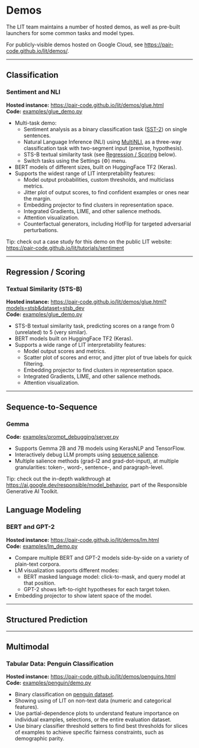 # Demos

<!-- freshness: { owner: 'lit-dev' reviewed: '2023-08-29' } -->

<!-- [TOC] placeholder - DO NOT REMOVE -->

The LIT team maintains a number of hosted demos, as well as pre-built launchers
for some common tasks and model types.

For publicly-visible demos hosted on Google Cloud, see
https://pair-code.github.io/lit/demos/.

--------------------------------------------------------------------------------

## Classification <!-- DO NOT REMOVE {#classification .demo-section-header} -->

### Sentiment and NLI <!-- DO NOT REMOVE {#glue .demo-header} -->

**Hosted instance:** https://pair-code.github.io/lit/demos/glue.html \
**Code:** [examples/glue_demo.py](https://github.com/PAIR-code/lit/blob/main/lit_nlp/examples/glue_demo.py)

*   Multi-task demo:
    *   Sentiment analysis as a binary classification task
        ([SST-2](https://nlp.stanford.edu/sentiment/treebank.html)) on single
        sentences.
    *   Natural Language Inference (NLI) using
        [MultiNLI](https://cims.nyu.edu/~sbowman/multinli/), as a three-way
        classification task with two-segment input (premise, hypothesis).
    *   STS-B textual similarity task (see
        [Regression / Scoring](#regression-scoring) below).
    *   Switch tasks using the Settings (⚙️) menu.
*   BERT models of different sizes, built on HuggingFace TF2 (Keras).
*   Supports the widest range of LIT interpretability features:
    *   Model output probabilities, custom thresholds, and multiclass metrics.
    *   Jitter plot of output scores, to find confident examples or ones near
        the margin.
    *   Embedding projector to find clusters in representation space.
    *   Integrated Gradients, LIME, and other salience methods.
    *   Attention visualization.
    *   Counterfactual generators, including HotFlip for targeted adversarial
        perturbations.

Tip: check out a case study for this demo on the public LIT website:
https://pair-code.github.io/lit/tutorials/sentiment

--------------------------------------------------------------------------------

## Regression / Scoring <!-- DO NOT REMOVE {#regression-scoring .demo-section-header} -->

### Textual Similarity (STS-B) <!-- DO NOT REMOVE {#stsb .demo-header} -->

**Hosted instance:** https://pair-code.github.io/lit/demos/glue.html?models=stsb&dataset=stsb_dev \
**Code:** [examples/glue_demo.py](https://github.com/PAIR-code/lit/blob/main/lit_nlp/examples/glue_demo.py)

*   STS-B textual similarity task, predicting scores on a range from 0
    (unrelated) to 5 (very similar).
*   BERT models built on HuggingFace TF2 (Keras).
*   Supports a wide range of LIT interpretability features:
    *   Model output scores and metrics.
    *   Scatter plot of scores and error, and jitter plot of true labels for
        quick filtering.
    *   Embedding projector to find clusters in representation space.
    *   Integrated Gradients, LIME, and other salience methods.
    *   Attention visualization.

--------------------------------------------------------------------------------

## Sequence-to-Sequence <!-- DO NOT REMOVE {#seq2seq .demo-section-header} -->

### Gemma <!-- DO NOT REMOVE {#gemma .demo-header} -->

**Code:**
[examples/prompt_debugging/server.py](https://github.com/PAIR-code/lit/blob/main/lit_nlp/examples/prompt_debugging/server.py)

*   Supports Gemma 2B and 7B models using KerasNLP and TensorFlow.
*   Interactively debug LLM prompts using
    [sequence salience](./components.md#sequence-salience).
*   Multiple salience methods (grad-l2 and grad-dot-input), at multiple
    granularities: token-, word-, sentence-, and paragraph-level.

Tip: check out the in-depth walkthrough at
https://ai.google.dev/responsible/model_behavior, part of the Responsible
Generative AI Toolkit.

## Language Modeling <!-- DO NOT REMOVE {#lm .demo-section-header} -->

### BERT and GPT-2 <!-- DO NOT REMOVE {#bert .demo-header} -->

**Hosted instance:** https://pair-code.github.io/lit/demos/lm.html \
**Code:** [examples/lm_demo.py](https://github.com/PAIR-code/lit/blob/main/lit_nlp/examples/lm_demo.py)

*   Compare multiple BERT and GPT-2 models side-by-side on a variety of
    plain-text corpora.
*   LM visualization supports different modes:
    *   BERT masked language model: click-to-mask, and query model at that
        position.
    *   GPT-2 shows left-to-right hypotheses for each target token.
*   Embedding projector to show latent space of the model.

--------------------------------------------------------------------------------

## Structured Prediction <!-- DO NOT REMOVE {#structured .demo-section-header} -->

--------------------------------------------------------------------------------

## Multimodal <!-- DO NOT REMOVE {#multimodal .demo-section-header} -->

### Tabular Data: Penguin Classification <!-- DO NOT REMOVE {#penguin .demo-header} -->

**Hosted instance:** https://pair-code.github.io/lit/demos/penguins.html \
**Code:** [examples/penguin/demo.py](https://github.com/PAIR-code/lit/blob/main/lit_nlp/examples/penguin/demo.py)

*   Binary classification on
    [penguin dataset](https://www.tensorflow.org/datasets/catalog/penguins).
*   Showing using of LIT on non-text data (numeric and categorical features).
*   Use partial-dependence plots to understand feature importance on individual
    examples, selections, or the entire evaluation dataset.
*   Use binary classifier threshold setters to find best thresholds for slices
    of examples to achieve specific fairness constraints, such as demographic
    parity.
